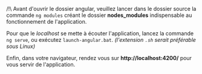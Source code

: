 /!\ Avant d'ouvrir le dossier angular,
veuillez lancer dans le dossier source la commande `ng modules`
créant le dossier **nodes_modules** indispensable au fonctionnement de l'application.

Pour que le *localhost* se mette à écouter l'application, lancez la commande `ng serve`,
ou exécutez `launch-angular.bat`. *(l'extension `.sh` serait préférable sous Linux)*

Enfin, dans votre navigateur, rendez vous sur **http://localhost:4200/** pour vous servir de l'application. 

